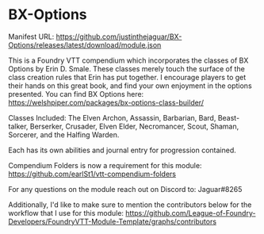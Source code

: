 # BX-Options

Manifest URL: https://github.com/justinthejaguar/BX-Options/releases/latest/download/module.json

This is a Foundry VTT compendium which incorporates the classes of BX Options by Erin D. Smale. These classes merely touch the surface of the class creation rules that Erin has put together. I encourage players to get their hands on this great book, and find your own enjoyment in the options presented.
You can find BX Options here: https://welshpiper.com/packages/bx-options-class-builder/

Classes Included:
The Elven Archon, Assassin, Barbarian, Bard, Beast-talker, Berserker, Crusader, Elven Elder, Necromancer, Scout, Shaman, Sorcerer, and the Halfing Warden.

Each has its own abilities and journal entry for progression contained.

Compendium Folders is now a requirement for this module: https://github.com/earlSt1/vtt-compendium-folders

For any questions on the module reach out on Discord to: Jaguar#8265

Additionally, I'd like to make sure to mention the contributors below for the workflow that I use for this module: https://github.com/League-of-Foundry-Developers/FoundryVTT-Module-Template/graphs/contributors
